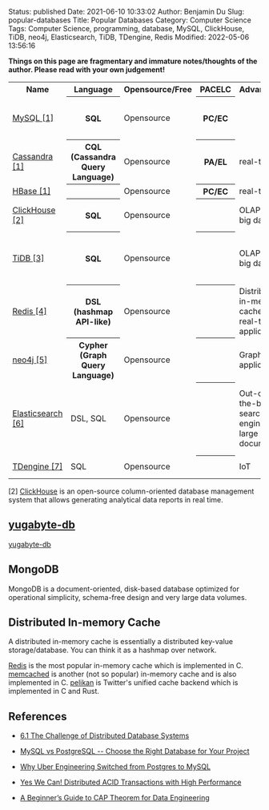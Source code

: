 Status: published
Date: 2021-06-10 10:33:02
Author: Benjamin Du
Slug: popular-databases
Title: Popular Databases
Category: Computer Science
Tags: Computer Science, programming, database, MySQL, ClickHouse, TiDB, neo4j, Elasticsearch, TiDB, TDengine, Redis
Modified: 2022-05-06 13:56:16

**Things on this page are fragmentary and immature notes/thoughts of the author. Please read with your own judgement!**


<table style="width:100%">
  <tr>
    <th> Name </th>
    <th> Language </th>
    <th> Opensource/Free </th>
    <th> PACELC </th>
    <th> Advantages </th>
    <th> Disadvantages </th>
    <th> Comment </th>
  </tr>
  <tr>
    <td> 
    <a href="https://github.com/mysql"> MySQL </a>
    <a href="#footnote7">[1]</a>
    </td>
    <th> SQL </th>
    <td> Opensource </td>
    <th> PC/EC </th>
    <td> </td>
    <td> </td>
    <td> the most popular opensource RDBMS </td>
  </tr>
  <tr>
    <td> 
    <a href=""> Cassandra </a>
    <a href="#footnote7">[1]</a>
    </td>
    <th> CQL (Cassandra <br> Query Language) </th>
    <td> Opensource </td>
    <th> PA/EL </th>
    <td> real-time </td>
    <td> no join </td>
    <td> </td>
  </tr>
  <tr>
    <td> 
    <a href=""> HBase </a>
    <a href="#footnote7">[1]</a>
    </td>
    <th> </th>
    <td> Opensource </td>
    <th> PC/EC </th>
    <td> real-time </td>
    <td> no join </td>
    <td> </td>
  </tr>
  <tr>
    <td> 
    <a href="https://github.com/ClickHouse/ClickHouse"> ClickHouse </a>
    <a href="#footnote7">[2]</a>
    </td>
    <th> SQL </th>
    <td> Opensource </td>
    <th> </th>
    <td> OLAP for big data </td>
    <td> </td>
    <td> Has very good performance </td>
  </tr>
  <tr>
    <td> 
    <a href="https://github.com/pingcap/tidb"> TiDB </a>
    <a href="#footnote7">[3]</a>
    </td>
    <th> SQL </th>
    <td> Opensource </td>
    <th> </th>
    <td> OLAP for big data </td>
    <td> </td>
    <td> good performance, support integration with Spark </td>
  </tr>
  <tr>
    <td> 
    <a href="https://github.com/redis"> Redis </a>
    <a href="#footnote7">[4]</a>
    </td>
    <th> DSL (hashmap <br> API-like) </th>
    <td> Opensource </td>
    <th> </th>
    <td> Distributed in-memory cache for real-time applications </td>
    <td> Queries or joins </td>
    <td> </td>
  </tr>
  <tr>
    <td> 
    <a href="https://github.com/neo4j"> neo4j </a>
    <a href="#footnote7">[5]</a>
    </td>
    <th> Cypher (Graph <br> Query Language) </th>
    <td> Opensource </td>
    <th> </th>
    <td> Graph applications </td>
    <td> </td>
    <td> The most popular graph database </td>
  </tr>
  <tr>
    <td> 
    <a href="https://github.com/elastic"> Elasticsearch </a>
    <a href="#footnote7">[6]</a>
    </td>
    <td> DSL, SQL </td>
    <td> Opensource </td>
    <th> </th>
    <td> Out-of-the-box search engine for large documents </td>
    <td> </td>
    <td> Designed as a search engine but also popularly used as a database </td>
  </tr>
  <tr>
    <td> 
    <a href="https://github.com/taosdata/TDengine"> TDengine </a>
    <a href="#footnote7">[7]</a>
    </td>
    <td> SQL </td>
    <td> Opensource </td>
    <th> </th>
    <td> IoT </td>
    <td> </td>
    <td> IoT, good performance </td>
  </tr>
</table>

[2] [ClickHouse](https://github.com/ClickHouse/ClickHouse)
is an open-source column-oriented database management system 
that allows generating analytical data reports in real time.

## [yugabyte-db](https://github.com/YugaByte/yugabyte-db)
[yugabyte-db](https://github.com/YugaByte/yugabyte-db)

## MongoDB
MongoDB is a document-oriented, disk-based database optimized 
for operational simplicity, schema-free design and very large data volumes. 

## Distributed In-memory Cache

A distributed in-memory cache is essentially a distributed key-value storage/database.
You can think it as a hashmap over network.

[Redis](https://github.com/redis)
is the most popular in-memory cache which is implemented in C.
[memcached](https://github.com/memcached/memcached)
is another (not so popular) in-memory cache and is also implemented in C.
[pelikan](https://github.com/twitter/pelikan)
is Twitter's unified cache backend
which is implemented in C and Rust.

## References

- [6.1 The Challenge of Distributed Database Systems](https://berb.github.io/diploma-thesis/original/061_challenge.html)

- [MySQL vs PostgreSQL -- Choose the Right Database for Your Project](https://developer.okta.com/blog/2019/07/19/mysql-vs-postgres)

- [Why Uber Engineering Switched from Postgres to MySQL](https://eng.uber.com/postgres-to-mysql-migration/)

- [Yes We Can! Distributed ACID Transactions with High Performance](https://blog.yugabyte.com/yes-we-can-distributed-acid-transactions-with-high-performance/)

- [A Beginner’s Guide to CAP Theorem for Data Engineering](https://www.analyticsvidhya.com/blog/2020/08/a-beginners-guide-to-cap-theorem-for-data-engineering/)

